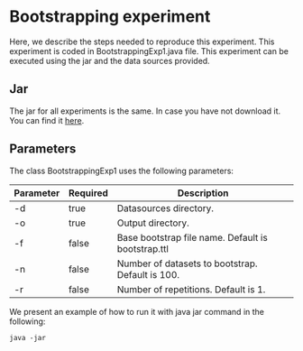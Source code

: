 # Bootstrapping experiment

Here, we describe the steps needed to reproduce this experiment. This experiment is coded in BootstrappingExp1.java file. This experiment can be executed using the jar and the data sources provided.

## Jar

The jar for all experiments is the same. In case you have not download it. You can find it [here]().

## Parameters

The class BootstrappingExp1 uses the following parameters:

| Parameter | Required | Description                                            |
|-----------|----------|--------------------------------------------------------|
| -d        | true     | Datasources directory.                                 |
| -o        | true     | Output directory.                                      |
| -f        | false    | Base bootstrap file name. Default is bootstrap<X>.ttl  |
| -n        | false    | Number of datasets to bootstrap. Default is 100.       |
| -r        | false    | Number of repetitions. Default is 1.                   |

We present an example of how to run it with java jar command in the following:

```
java -jar
```